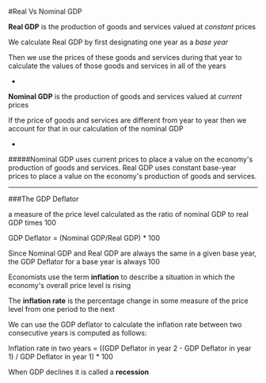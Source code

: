 #Real Vs Nominal GDP

**Real GDP** is the production of goods and services valued at *constant* prices

We calculate Real GDP by first designating one year as a *base year*

Then we use the prices of these goods and services during that year to calculate the values of those goods and services in all of the years

-

**Nominal GDP** is the production of goods and services valued at *current* prices

If the price of goods and services are different from year to year then we account for that in our calculation of the nominal GDP

-

#####Nominal GDP uses current prices to place a value on the economy's production of goods and services. Real GDP uses constant base-year prices to place a value on the economy's production of goods and services.

***

###The GDP Deflator

a measure of the price level calculated as the ratio of nominal GDP to real GDP times 100

GDP Deflator = (Nominal GDP/Real GDP) * 100

Since Nominal GDP and Real GDP are always the same in a given base year, the GDP Deflator for a base year is always 100

Economists use the term **inflation** to describe a situation in which the economy's overall price level is rising

The **inflation rate** is the percentage change in some measure of the price level from one period to the next

We can use the GDP deflator to calculate the inflation rate between two consecutive years is computed as follows:

Inflation rate in two years = ((GDP Deflator in year 2 - GDP Deflator in year 1) / GDP Deflator in year 1) * 100

When GDP declines it is called a **recession**
